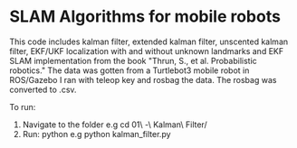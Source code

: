 # SLAM Algorithms for mobile robots

This code includes kalman filter, extended kalman filter, unscented kalman filter, EKF/UKF localization with and without unknown landmarks and EKF SLAM implementation from the book "Thrun, S., et al. Probabilistic robotics." The data was gotten from a Turtlebot3 mobile robot in ROS/Gazebo I ran with teleop key and rosbag the data. The rosbag was converted to .csv.

To run: 
1. Navigate to the folder e.g cd 01\ -\ Kalman\ Filter/
2. Run: python <name of file> e.g python kalman_filter.py 
